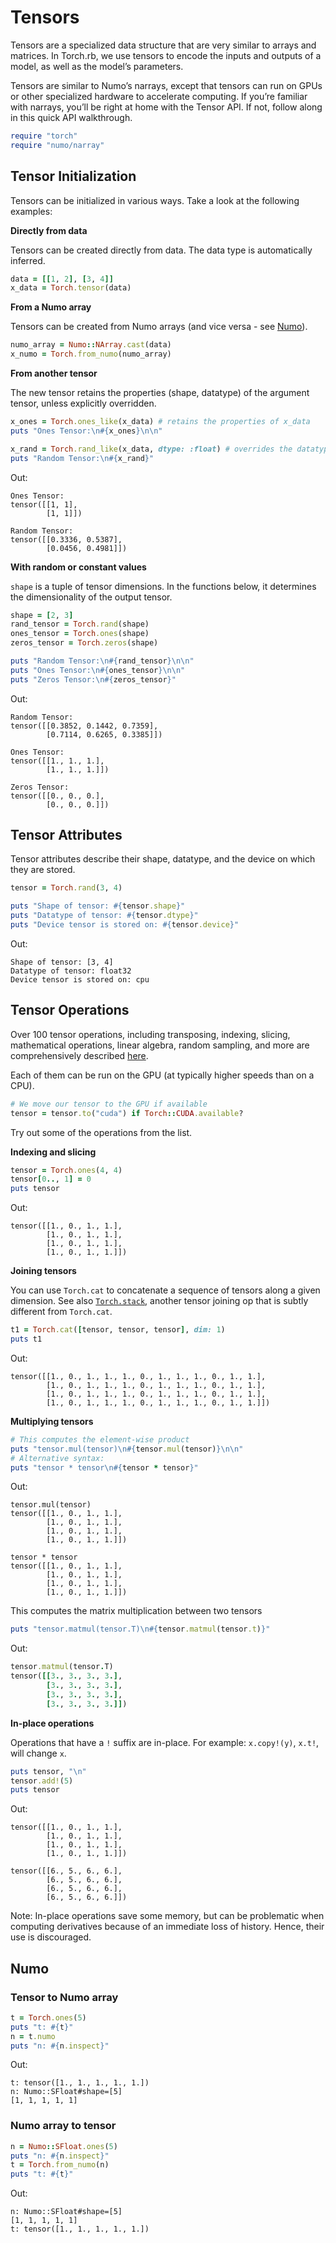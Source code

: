# Tensors

Tensors are a specialized data structure that are very similar to arrays and matrices. In Torch.rb, we use tensors to encode the inputs and outputs of a model, as well as the model’s parameters.

Tensors are similar to Numo’s narrays, except that tensors can run on GPUs or other specialized hardware to accelerate computing. If you’re familiar with narrays, you’ll be right at home with the Tensor API. If not, follow along in this quick API walkthrough.

```ruby
require "torch"
require "numo/narray"
```

## Tensor Initialization

Tensors can be initialized in various ways. Take a look at the following examples:

**Directly from data**

Tensors can be created directly from data. The data type is automatically inferred.

```ruby
data = [[1, 2], [3, 4]]
x_data = Torch.tensor(data)
```

**From a Numo array**

Tensors can be created from Numo arrays (and vice versa - see [Numo](#numo)).

```ruby
numo_array = Numo::NArray.cast(data)
x_numo = Torch.from_numo(numo_array)
```

**From another tensor**

The new tensor retains the properties (shape, datatype) of the argument tensor, unless explicitly overridden.

```ruby
x_ones = Torch.ones_like(x_data) # retains the properties of x_data
puts "Ones Tensor:\n#{x_ones}\n\n"

x_rand = Torch.rand_like(x_data, dtype: :float) # overrides the datatype of x_data
puts "Random Tensor:\n#{x_rand}"
```

Out:

```text
Ones Tensor:
tensor([[1, 1],
        [1, 1]])

Random Tensor:
tensor([[0.3336, 0.5387],
        [0.0456, 0.4981]])
```

**With random or constant values**

`shape` is a tuple of tensor dimensions. In the functions below, it determines the dimensionality of the output tensor.

```ruby
shape = [2, 3]
rand_tensor = Torch.rand(shape)
ones_tensor = Torch.ones(shape)
zeros_tensor = Torch.zeros(shape)

puts "Random Tensor:\n#{rand_tensor}\n\n"
puts "Ones Tensor:\n#{ones_tensor}\n\n"
puts "Zeros Tensor:\n#{zeros_tensor}"
```

Out:

```text
Random Tensor:
tensor([[0.3852, 0.1442, 0.7359],
        [0.7114, 0.6265, 0.3385]])

Ones Tensor:
tensor([[1., 1., 1.],
        [1., 1., 1.]])

Zeros Tensor:
tensor([[0., 0., 0.],
        [0., 0., 0.]])
```

## Tensor Attributes

Tensor attributes describe their shape, datatype, and the device on which they are stored.

```ruby
tensor = Torch.rand(3, 4)

puts "Shape of tensor: #{tensor.shape}"
puts "Datatype of tensor: #{tensor.dtype}"
puts "Device tensor is stored on: #{tensor.device}"
```

Out:

```text
Shape of tensor: [3, 4]
Datatype of tensor: float32
Device tensor is stored on: cpu
```

## Tensor Operations

Over 100 tensor operations, including transposing, indexing, slicing, mathematical operations, linear algebra, random sampling, and more are comprehensively described [here](https://pytorch.org/docs/stable/torch.html).

Each of them can be run on the GPU (at typically higher speeds than on a CPU).

```ruby
# We move our tensor to the GPU if available
tensor = tensor.to("cuda") if Torch::CUDA.available?
```

Try out some of the operations from the list.

**Indexing and slicing**

```ruby
tensor = Torch.ones(4, 4)
tensor[0.., 1] = 0
puts tensor
```

Out:

```text
tensor([[1., 0., 1., 1.],
        [1., 0., 1., 1.],
        [1., 0., 1., 1.],
        [1., 0., 1., 1.]])
```

**Joining tensors**

You can use `Torch.cat` to concatenate a sequence of tensors along a given dimension. See also [`Torch.stack`](https://pytorch.org/docs/stable/generated/torch.stack.html), another tensor joining op that is subtly different from `Torch.cat`.

```ruby
t1 = Torch.cat([tensor, tensor, tensor], dim: 1)
puts t1
```

Out:

```text
tensor([[1., 0., 1., 1., 1., 0., 1., 1., 1., 0., 1., 1.],
        [1., 0., 1., 1., 1., 0., 1., 1., 1., 0., 1., 1.],
        [1., 0., 1., 1., 1., 0., 1., 1., 1., 0., 1., 1.],
        [1., 0., 1., 1., 1., 0., 1., 1., 1., 0., 1., 1.]])
```


**Multiplying tensors**

```ruby
# This computes the element-wise product
puts "tensor.mul(tensor)\n#{tensor.mul(tensor)}\n\n"
# Alternative syntax:
puts "tensor * tensor\n#{tensor * tensor}"
```

Out:

```text
tensor.mul(tensor)
tensor([[1., 0., 1., 1.],
        [1., 0., 1., 1.],
        [1., 0., 1., 1.],
        [1., 0., 1., 1.]])

tensor * tensor
tensor([[1., 0., 1., 1.],
        [1., 0., 1., 1.],
        [1., 0., 1., 1.],
        [1., 0., 1., 1.]])
```

This computes the matrix multiplication between two tensors

```ruby
puts "tensor.matmul(tensor.T)\n#{tensor.matmul(tensor.t)}"
```

Out:

```ruby
tensor.matmul(tensor.T)
tensor([[3., 3., 3., 3.],
        [3., 3., 3., 3.],
        [3., 3., 3., 3.],
        [3., 3., 3., 3.]])
```


**In-place operations**

Operations that have a `!` suffix are in-place. For example: `x.copy!(y)`, `x.t!`, will change `x`.

```ruby
puts tensor, "\n"
tensor.add!(5)
puts tensor
```

Out:

```text
tensor([[1., 0., 1., 1.],
        [1., 0., 1., 1.],
        [1., 0., 1., 1.],
        [1., 0., 1., 1.]])

tensor([[6., 5., 6., 6.],
        [6., 5., 6., 6.],
        [6., 5., 6., 6.],
        [6., 5., 6., 6.]])
```

Note: In-place operations save some memory, but can be problematic when computing derivatives because of an immediate loss of history. Hence, their use is discouraged.

## Numo

### Tensor to Numo array

```ruby
t = Torch.ones(5)
puts "t: #{t}"
n = t.numo
puts "n: #{n.inspect}"
```

Out:

```text
t: tensor([1., 1., 1., 1., 1.])
n: Numo::SFloat#shape=[5]
[1, 1, 1, 1, 1]
```

### Numo array to tensor

```ruby
n = Numo::SFloat.ones(5)
puts "n: #{n.inspect}"
t = Torch.from_numo(n)
puts "t: #{t}"
```

Out:

```text
n: Numo::SFloat#shape=[5]
[1, 1, 1, 1, 1]
t: tensor([1., 1., 1., 1., 1.])
```
